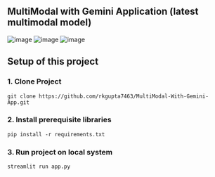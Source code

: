 ## MultiModal with Gemini Application (latest multimodal model)
![image](https://github.com/rkgupta7463/MultiModal-With-Gemini-App/assets/96177171/40119d07-2523-4eb5-963c-0817c3402b70)
![image](https://github.com/rkgupta7463/MultiModal-With-Gemini-App/assets/96177171/8c6ef253-7443-404e-aa9c-9a40e3b32d4f)
![image](https://github.com/rkgupta7463/MultiModal-With-Gemini-App/assets/96177171/fc18ba4e-cda9-406b-a510-593d504f6f42)

## Setup of this project

### 1. Clone Project

    git clone https://github.com/rkgupta7463/MultiModal-With-Gemini-App.git
### 2. Install prerequisite libraries

    pip install -r requirements.txt
### 3. Run project on local system

    streamlit run app.py
